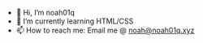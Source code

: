 - 👋 Hi, I’m noah01q
- 🌱 I’m currently learning HTML/CSS
- 📫 How to reach me: Email me @ noah@noah01q.xyz

